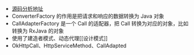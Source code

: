 - [源码分析地址](https://github.com/jhbxyz/ArticleRecord/blob/master/articles/%E4%BC%98%E7%A7%80%E5%BC%80%E6%BA%90%E5%BA%93/1Retrofit%E7%9A%84%E6%BA%90%E7%A0%81%E8%A7%A3%E6%9E%90.md)
- ConverterFactory 的作用是把请求和响应的数据转换为 Java 对象
- CallAdapterFactory 是一个 Call 的适配器，把 Call 转换为对应的对象，比如转换为 RxJava 的对象
- 使用了建造者模式、动态代理[[设计模式]]
- OkHttpCall、HttpServiceMethod、CallAdapted